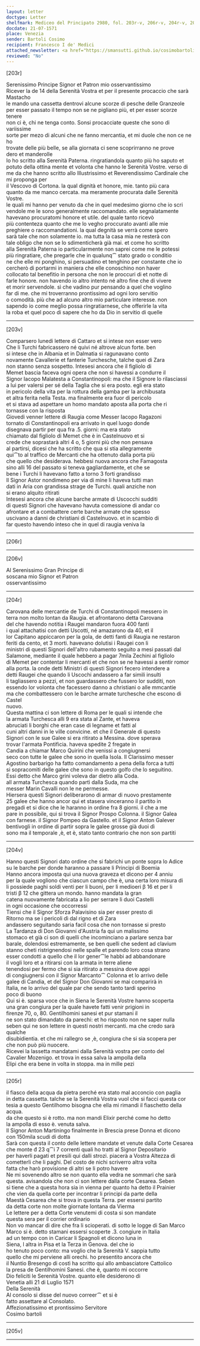 ```yaml
---
layout: letter
doctype: Letter
shelfmark: Mediceo del Principato 2980, fol. 203r-v, 206r-v, 204r-v, 205r-v
docdate: 21-07-1571
place: Venezia
sender: Bartoli Cosimo
recipient: Francesco I de' Medici
attached_newsletter: <a href="https://smansutti.github.io/cosimobartoli/texts/3081_031/">3081_031</a>
reviewed: "No"
---
```


[203r]  
  
  
Serenissimo Principe Signor et Patron mio osservantissimo  
Ricever la de 14 della Serenità Vostra et per il presente procaccio che sarà Mastacho  
le mando una cassetta dentrovi alcune scorze di pesche delle Granzeole  
per esser passato il tempo non se ne pigliano più, et per esser scorze tenere  
non ci è, chi ne tenga conto. Sonsi procacciate queste che sono di variissime  
sorte per mezo di alcuni che ne fanno mercantia, et mi duole che non ce ne ho  
trovate delle più belle, se alla giornata ci sene scoprirranno ne prove  
dero et manderolle  
Io ho scritto alla Serenità Paterna. ringratiandola quanto più ho saputo et  
potuto della ottina mente et volonta che hanno le Serenità Vostre. verso di  
me da che hanno scritto allo Illustrissimo et Reverendissimo Cardinale che mi proponga per  
il Vescovo di Cortona. la qual dignità et honore, mie. tanto più cara  
quanto da me manco cercata. ma meramente procurata dalle Serenità Vostre.  
le quali mi hanno per venuto da che in quel medesimo giorno che io scri  
vendole me le sono generalmente raccomandato. elle segnalatamente  
havevano procuratomi honore et utile. del quale tanto ricevò  
più contenteza quanto che me lo vegho proccurato avanti alle mie  
preghiere o raccomandationi. la qual degnità se verrà come spero  
sarà tale che non solamente io. ma tutta la casa mia ne resterà con  
tale obligo che non se lo sdimenticherà già mai. et come ho scritto  
alla Serenità Paterna io particularmente non saprei come me le potessi  
più ringratiare, che pregarle che in qualunq⁀ stato grado o conditio  
ne che elle mi ponghino, si persuadino et tenghino per constante che io  
cercherò di portarmi in maniera che elle conoschino non haver  
collocato tal benefitio in persona che non le proccuri di et notte di  
farle honore. non havendo io altro intento né altro fine che di vivere  
et morir servendole. sì che vadino pur pensando a quel che voglino  
far di me. che mi troverranno prontissimo ad ogni loro servitio  
o comodità. più che ad alcuno altro mio particulare interesse. non  
sapendo io come meglio possa ringratiarnese, che offerirle la vita  
la roba et quel poco di sapere che ho da Dio in servitio di quelle  
  
---  

[203v]  
  
  
Comparsero lunedi lettere di Cattaro et si intese non esser vero  
Che li Turchi fabricassero né quivi né altrove alcun forte. ben  
si intese che in Albania et in Dalmatia si ragunavano conto  
novamente Cavallerie et fanterie Turchesche, talche quei di Zara  
non stanno senza sospetto. Intesesi ancora che il figliolo di  
Memet bascia faceva ogni opera che non si havessi a condurre il  
Signor Iacopo Malatesta a Constantinopoli: ma che il Signore lo rilasciassi  
a lui per valersi per sé della Taglia che si era posto. egli era stato  
in pericolo della vita per la rottura della gamba per la archibusata  
et altra ferita nella Testa. ma finalmente era fuor di pericolo  
et si stava ad aspettare un homo mandato aposta alla porta che ri  
tornasse con la risposta  
Giovedi venner lettere di Raugia come Messer Iacopo Ragazoni  
tornato di Constantinopoli era arrivato in quel luogo donde  
disegnava partir per qua fra .5. giorni: ma era stato  
chiamato dal figliolo di Memet che è in Castelnuovo et si  
crede che soprastarà altri 4 o, 5 giorni più che non pensava  
al partirsi, dicesi che ha scritto che qua si stia allegramente  
qui⁀to al traffico de Mercanti che ha ottenuto dalla porta più  
che quello che desiderava. hebbesi nuova ancora che Famagosta  
sino alli 16 del passato si teneva gagliardamente, et che se  
bene i Turchi li havevano fatto a torno 3 forti grandisso  
Il Signor Astor nondimeno per via di mine li haveva tutti man  
dati in Aria con grandissa strage de Turchi. quali anziche non  
si erano alquito ritirati  
Intesesi ancora che alcune barche armate di Uscocchi sudditi  
di questi Signori che havevano havuta comessione di andar co  
afrontare et a combattere certe barche armate che spesso  
uscivano a danni de christiani di Castelnuovo. et in scambio di  
far questo havendo inteso che in quel di raugia veniva la  
  
---  

[206r]  
  
  
  
---  

[206v]  
  
  
Al Serenissimo Gran Principe di  
soscana mio Signor et Patron  
osservantissimo  
  
---  

[204r]  
  
  
Carovana delle mercantie de Turchi di Constantinopoli messero in  
terra non molto lontan da Raugia. et afrontarono detta Carovana  
del che havendo notitia i Raugei mandaron fuora 400 fanti  
i qual attachatisi con detti Uscotti, né amazarono da 40, et il  
lor Capitano appiccaron per la gola, de detti fanti di Raugia ne restaron  
feriti da cento, et 3 morti. havevano dolutisi i Raugei con li  
ministri di questi Signori dell'altro rubamento seguito a mesi passati dal  
Salamone, mediante il quale hebbero a pagar 7mila Zechini al figliolo  
di Memet per contentar li mercanti et che non se ne havessi a sentir romor  
alla porta. la onde detti Ministri di questi Signori fecero intendere a  
detti Raugei che quando li Uscochi andassero a far simili insulti  
li tagliassero a pezzi, et non guardassero che fussero lor sudditi, non  
essendo lor volonta che facessero danno a christiani o alle mmcantie  
ma che combattessero con le barche armate turchesche che escono di Castel  
nuovo.  
Questa mattina ci son lettere di Roma per le quali si intende che  
la armata Turchesca alli 9 era stata al Zante, et haveva  
abruciati li borghi che eran case di legname et fatti al  
cuni altri danni in le ville convicine. et che il Generale di questo  
Signori con le sue Galee si era ritirato a Messina. dove sperava  
trovar l'armata Pontificia. haveva spedite 2 fregate in  
Candia a chiamar Marco Quirini che venissi a congiugnersi  
seco con tutte le galee che sono in quella Isola. Il Clarissimo messer  
Agostino barbarigo ha fatto comandamento a pena della forca a tutti  
si sopracomiti delle galee che sono in questo golfo che lo seguitino.  
Essi detto che Marco grini voleva dar dietro alla Coda.  
all armata Turchesca quando partì dalla Suda, ma che  
messer Marin Cavalli non le ne permesse.  
Hiersera questi Signori deliberarono di armar di nuovo prestamente  
25 galee che hanno ancor qui et stasera vinceranno il partito in  
pregadi et si dice che le haranno in ordine fra 8 giorni. il che a me  
pare in possibile, qui si trova il Signor Prospo Colonna. il Signor Galea  
con farnese. il Signor Pompeo da Gastello. et il Signor Anton Galever  
bentivogli in ordine di partir sopra le galee grosse già duoi dì  
sono ma il temporale ,è, et è, stato tanto contrario che non son partiti  
  
---  

[204v]  
  
  
Hanno questi Signori dato ordine che si fabrichi un ponte sopra lo Adice  
su le barche per donde haranno a passare li Principi di Boemia  
Hanno ancora imposta qui una nuova graveza et dicono per 4 anniu  
per la quale vogliono che ciascun campo che è, una certa loro misura di  
li possiede paghi soldi venti per li buoni, per li medioeri β 16 et per li  
tristi β 12 che gittera un mondo. hanno mandata la gran  
catena nuovamente fabricata a lio per serrare li duoi Castelli  
in ogni occasione che occorressi  
Tiensi che il Signor Sforza Palavisino sia per esser presto di  
Ritorno ma se i pericoli dì dal rigno et di Zara  
andassero seguitando saria facil cosa che non tornasse si presto  
La Tardanza di Don Giovanni d'Austria fa qui un malissimo  
stomaco et già ci son di quelli che incominciano a parlare senza bar  
barale, dolendosi estremamente, se ben quelli che sedent ad clavium  
stanno cheti ristrignendosi nelle spalle et parendo loro cosa strano  
esser condotti a quello che il lor gener⁀le habbi ad abbandonare  
il vogli loro et a ritirarsi con la armata in terre aliene  
tenendosi per fermo che si sia ritirato a messina dove appi  
di congiugnersi con il Signor Marcanto⁀ Colonna et lo arrivo delle  
galee di Candia, et del Signor Don Giovanni se mai comparirà in  
Italia, ne lo arrivo del quale par che sendo tanto tardi sperino  
poco di buono  
Qui si è. sparsa voce che in Siena le Serenità Vostre hanno scoperta  
una gran congiura per la quale havete fatti venir prigioni in  
firenze 70, o, 80. Gentilhomini sanesi et pur stamani il  
ne son stato dimandato da parechi: et ho risposto non ne saper nulla  
seben qui ne son lettere in questi nostri mercanti. ma che credo sarà qualche  
disubidientia. et che mi rallegro se ,è, congiura che si sia scopera per  
che non può più nuocere.  
Ricevei la lassetta mandatami dalla Serenità vostra per conto del  
Cavalier Mozenigo. et trova in essa salva la ampolla della  
Elipi che era bene in volta in stoppa. ma in mille pezi  
  
---  

[205r]  
  
  
il fiasco della acqua da pietra perché era stato mal acconcio con paglia  
in detta cassetta. talche se la Serenità Vostra vuol che si facci questa cor  
tesia a questo Gentilhomo bisogna che ella mi rimandi il fiaschetto della acqua.  
da che questo si è rotto. ma non mandi Elixir perché come ho detto  
la ampolla di esso è. venuta salva.  
Il Signor Anton Martiningo finalmente in Brescia prese Donna et dicono  
con 150mila scudi di dotta  
Sarà con questa il conto delle lettere mandate et venute dalla Corte Cesarea  
che monte đ 23 q⁀i 7 correnti quali ho tratti al Signor Depositario  
per haverli pagati et presili qui dalli strozi. piacerà a Vostra Altezza di  
cometterli che li paghi. Del costo de nichi scriverro altra volta  
fatta che harò provisione di altri se li potro havere  
Ne mi sovenendo altro se non quanto ella vedra ne sommari che sarà  
questa. avisandola che non ci son lettere dalla corte Cesarea. Seben  
si tiene che a questa hora sia in vienna per quanto ha detto il Prainier  
che vien da quella corte per incontrar li principi da parte della  
Maestà Cesarea che si trova in questa Terra. per essersi partito  
da detta corte non molte giornate lontana da Vierma  
Le lettere per a detta Corte venutemi di costa si son mandate  
questa sera per il corrier ordinario  
Non vo mancar di dire che fra li scioperati. di sotto le logge di San Marco  
Marco si è. detto stamani essersi scoperte .3. congiure in Italia  
ad un tempo con in Caricar li Spagnoli et dicono luna in  
Siena, l altra in Pisa et la Terza in Genova. del che io  
ho tenuto poco conto: ma voglio che la Serenità V. sappia tutto  
quello che mi perviene alli orechi. ho presentito ancora che  
il Nuntio Bresengo di costì ha scritto qui allo ambasciatore Cattolico  
la presa de Gentilhomini Sanesi. che è, quanto mi occorre  
Dio feliciti le Serenità Vostre. quanto elle desiderono di  
Venetia alli 21 di Luglio 1571  
Della Serenità  
Al consolo si disse del nuovo correer⁀ et si è  
fatto assettare al Consolato.  
Affezionatissimo et prontissimo Servitore  
Cosimo bartoli  
  
---  

[205v]  
  
  
  
---  

